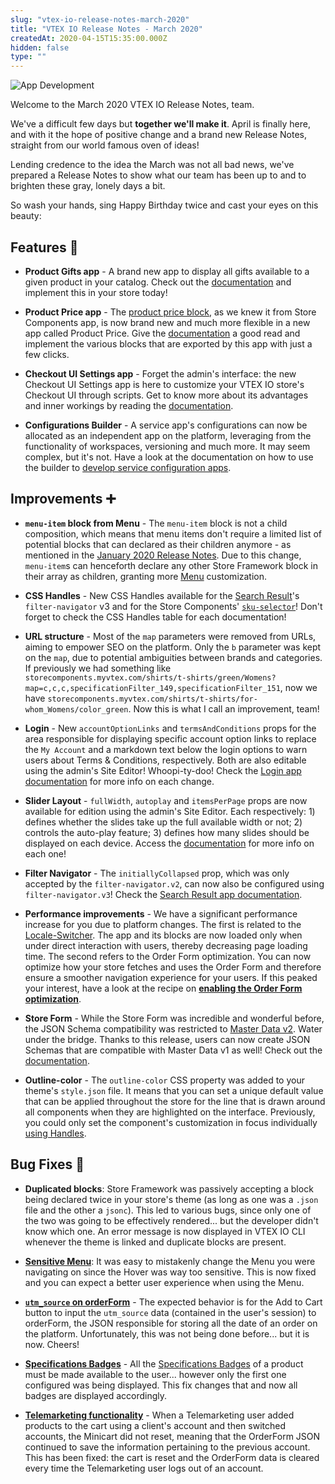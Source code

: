 ```yaml
---
slug: "vtex-io-release-notes-march-2020"
title: "VTEX IO Release Notes - March 2020"
createdAt: 2020-04-15T15:35:00.000Z
hidden: false
type: ""
---
```


![App Development](https://cdn.jsdelivr.net/gh/vtexdocs/dev-portal-content@main/images/vtex-io-release-notes-march-2020-0.png)

Welcome to the March 2020 VTEX IO Release Notes, team.

We've a difficult few days but **together we'll make it**. April is finally here, and with it the hope of positive change and a brand new Release Notes, straight from our world famous oven of ideas!

Lending credence to the idea the March was not all bad news, we've prepared a Release Notes to show what our team has been up to and to brighten these gray, lonely days a bit.

So wash your hands, sing Happy Birthday twice and cast your eyes on this beauty:

## Features 🚀

- **Product Gifts app** - A brand new app to display all gifts available to a given product in your catalog. Check out the [documentation](https://developers.vtex.com/docs/guides/vtex-product-gifts/) and implement this in your store today!

- **Product Price app** - The [product price block](https://developers.vtex.com/docs/guides/vtex-store-components-productprice), as we knew it from Store Components app, is now brand new and much more flexible in a new app called Product Price. Give the [documentation](https://developers.vtex.com/docs/guides/vtex-product-price/) a good read and implement the various blocks that are exported by this app with just a few clicks.

- **Checkout UI Settings app** - Forget the admin's interface: the new Checkout UI Settings app is here to customize your VTEX IO store's Checkout UI through scripts. Get to know more about its advantages and inner workings by reading the [documentation](https://developers.vtex.com/docs/guides/checkout-customization-guide#checkout-ui-settings-app).

- **Configurations Builder** - A service app's configurations can now be allocated as an independent app on the platform, leveraging from the functionality of workspaces, versioning and much more. It may seem complex, but it's not. Have a look at the documentation on how to use the builder to [develop service configuration apps](https://developers.vtex.com/docs/guides/app-development-guides).

## Improvements ➕

- **`menu-item` block from Menu** - The `menu-item` block is not a child composition, which means that menu items don't require a limited list of potential blocks that can declared as their children anymore - as mentioned in the [January 2020 Release Notes](https://vtex.io/docs/releases/2020-01/README/). Due to this change, `menu-item`s can henceforth declare any other Store Framework block in their array as children, granting more [Menu](https://developers.vtex.com/docs/apps/vtex.menu) customization.

- **CSS Handles** - New CSS Handles available for the [Search Result](https://developers.vtex.com/docs/apps/vtex.search-result)'s `filter-navigator` v3 and for the Store Components' [`sku-selector`](https://developers.vtex.com/docs/apps/vtex.store-components/SkuSelector)! Don't forget to check the CSS Handles table for each documentation!

- **URL structure** - Most of the `map` parameters were removed from URLs, aiming to empower SEO on the platform. Only the `b` parameter was kept on the `map`, due to potential ambiguities between brands and categories. If previously we had something like `storecomponents.myvtex.com/shirts/t-shirts/green/Womens?map=c,c,c,specificationFilter_149,specificationFilter_151`, now we have `storecomponents.myvtex.com/shirts/t-shirts/for-whom_Womens/color_green`. Now this is what I call an improvement, team!

- **Login** - New `accountOptionLinks` and `termsAndConditions` props for the area responsible for displaying specific account option links to replace the `My Account` and a markdown text below the login options to warn users about Terms & Conditions, respectively. Both are also editable using the admin's Site Editor! Whoopi-ty-doo! Check the [Login app documentation](https://developers.vtex.com/docs/guides/vtex-login/) for more info on each change.

- **Slider Layout** - `fullWidth`, `autoplay` and `itemsPerPage` props are now available for edition using the admin's Site Editor. Each respectively: 1) defines whether the slides take up the full available width or not; 2) controls the auto-play feature; 3) defines how many slides should be displayed on each device. Access the [documentation](https://developers.vtex.com/docs/apps/vtex.slider-layout) for more info on each one!

- **Filter Navigator** - The `initiallyCollapsed` prop, which was only accepted by the `filter-navigator.v2`, can now also be configured using `filter-navigator.v3`! Check the [Search Result app documentation](https://developers.vtex.com/docs/guides/vtex-search-result/).

- **Performance improvements** - We have a significant performance increase for you due to platform changes. The first is related to the [Locale-Switcher](https://developers.vtex.com/docs/guides/vtex-locale-switcher). The app and its blocks are now loaded only when under direct interaction with users, thereby decreasing page loading time. The second refers to the Order Form optimization. You can now optimize how your store fetches and uses the Order Form and therefore ensure a smoother navigation experience for your users. If this peaked your interest, have a look at the recipe on [**enabling the Order Form optimization**](https://developers.vtex.com/docs/guides/vtex-io-documentation-enabling-order-form-optimization).

- **Store Form** - While the Store Form was incredible and wonderful before, the JSON Schema compatibility was restricted to [Master Data v2](https://help.vtex.com/tutorial/master-data-v2--3JJ1mlzuo88w22gO0gy0QS). Water under the bridge. Thanks to this release, users can now create JSON Schemas that are compatible with Master Data v1 as well! Check out the [documentation](https://developers.vtex.com/docs/guides/vtex-store-form).

- **Outline-color** - The `outline-color` CSS property was added to your theme's `style.json` file. It means that you can set a unique default value that can be applied throughout the store for the line that is drawn around all components when they are highlighted on the interface. Previously, you could only set the component's customization in focus individually [using Handles](https://developers.vtex.com/docs/guides/vtex-io-documentation-using-css-handles-for-store-customization).

## Bug Fixes 🐛

- **Duplicated blocks**: Store Framework was passively accepting a block being declared twice in your store's theme (as long as one was a `.json` file and the other a `jsonc`). This led to various bugs, since only one of the two was going to be effectively rendered... but the developer didn't know which one. An error message is now displayed in VTEX IO CLI whenever the theme is linked and duplicate blocks are present.

- **[Sensitive Menu](https://github.com/vtex-apps/menu/pull/91)**: It was easy to mistakenly change the Menu you were navigating on since the Hover was way too sensitive. This is now fixed and you can expect a better user experience when using the Menu.

- **[`utm_source` on orderForm](https://github.com/vtex-apps/add-to-cart-button/pull/12)** - The expected behavior is for the Add to Cart button to input the `utm_source` data (contained in the user's session) to orderForm, the JSON responsible for storing all the date of an order on the platform. Unfortunately, this was not being done before... but it is now. Cheers!

- **[Specifications Badges](https://github.com/vtex-apps/product-specification-badges/pull/6)** - All the [Specifications Badges](https://developers.vtex.com/docs/apps/vtex.product-specification-badges) of a product must be made available to the user... however only the first one configured was being displayed. This fix changes that and now all badges are displayed accordingly.

- **[Telemarketing functionality](https://github.com/vtex-apps/store-graphql/pull/451)** - When a Telemarketing user added products to the cart using a client's account and then switched accounts, the Minicart did not reset, meaning that the OrderForm JSON continued to save the information pertaining to the previous account. This has been fixed: the cart is reset and the OrderForm data is cleared every time the Telemarketing user logs out of an account.
